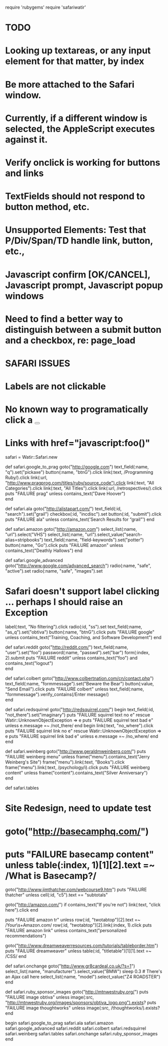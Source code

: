 require 'rubygems'
require 'safariwatir'

# TODO 
#
# Looking up textareas, or any input element for that matter, by index
#
# Be more attached to the Safari window.
#    Currently, if a different window is selected, the AppleScript executes against it.
# Verify onclick is working for buttons and links
# TextFields should not respond to button method, etc.

# Unsupported Elements: Test that P/Div/Span/TD handle link, button, etc.,
#                       Javascript confirm [OK/CANCEL], Javascript prompt, Javascript popup windows

# Need to find a better way to distinguish between a submit button and a checkbox, re: page_load

# SAFARI ISSUES
# Labels are not clickable
# No known way to programatically click a <button> 
# Links with href="javascript:foo()"

safari = Watir::Safari.new

def safari.google_to_prag
  goto("http://google.com")
  text_field(:name, "q").set("pickaxe")
  button(:name, "btnG").click
  link(:text, /Programming Ruby/).click
  link(:url, "http://www.pragprog.com/titles/ruby/source_code").click
  link(:text, "All Categories").click
  link(:text, "All Titles").click
  link(:url, /retrospectives/).click
  puts "FAILURE prag" unless contains_text("Dave Hoover")  
end

def safari.ala
  goto("http://alistapart.com/")
  text_field(:id, "search").set("grail")
  checkbox(:id, "incdisc").set
  button(:id, "submit").click
  puts "FAILURE ala" unless contains_text('Search Results for “grail”')
end

def safari.amazon
  goto("http://amazon.com")
  select_list(:name, "url").select("VHS")
  select_list(:name, "url").select_value("search-alias=stripbooks")
  text_field(:name, "field-keywords").set("potter")
  button(:name, "Go").click
  puts "FAILURE amazon" unless contains_text("Deathly Hallows")
end

def safari.google_advanced
  goto("http://www.google.com/advanced_search")
  radio(:name, "safe", "active").set
  radio(:name, "safe", "images").set
  # Safari doesn't support label clicking ... perhaps I should raise an Exception
  label(:text, "No filtering").click
  radio(:id, "ss").set
  text_field(:name, "as_q").set("obtiva")
  button(:name, "btnG").click
  puts "FAILURE google" unless contains_text("Training, Coaching, and Software Development")
end

def safari.reddit
  goto("http://reddit.com/")
  text_field(:name, "user").set("foo")
  password(:name, "passwd").set("bar")
  form(:index, 2).submit
  puts "FAILURE reddit" unless contains_text("foo") and contains_text("logout")  
end

def safari.colbert
  goto("http://www.colbertnation.com/cn/contact.php")
  text_field(:name, "formmessage").set("Beware the Bear")
  button(:value, "Send Email").click
  puts "FAILURE colbert" unless text_field(:name, "formmessage").verify_contains(/Enter message/)  
end

def safari.redsquirrel
  goto("http://redsquirrel.com/")
  begin
    text_field(:id, "not_there").set("imaginary")
    puts "FAILURE squirrel text no e"
  rescue Watir::UnknownObjectException => e
    puts "FAILURE squirrel text bad e" unless e.message =~ /not_there/
  end
  begin
    link(:text, "no_where").click
    puts "FAILURE squirrel link no e"
  rescue Watir::UnknownObjectException => e
    puts "FAILURE squirrel link bad e" unless e.message =~ /no_where/
  end
end

def safari.weinberg
  goto("http://www.geraldmweinberg.com/")
  puts "FAILURE weinberg menu" unless frame("menu").contains_text("Jerry Weinberg's Site")
  frame("menu").link(:text, "Books").click
  frame("menu").link(:text, /psychology/i).click
  puts "FAILURE weinberg content" unless frame("content").contains_text("Silver Anniversary")  
end

def safari.tables
  # Site Redesign, need to update test
  # goto("http://basecamphq.com/")
  # puts "FAILURE basecamp content" unless table(:index, 1)[1][2].text =~ /What is Basecamp\?/
  
  goto("http://www.jimthatcher.com/webcourse9.htm")
  puts "FAILURE thatcher" unless cell(:id, "c5").text == "subtotals"
  
  goto("http://amazon.com/")
  if contains_text("If you're not")
    link(:text, "click here").click
  end
    
  puts "FAILURE amazon tr" unless row(:id, "twotabtop")[2].text =~ /Your\s+Amazon\.com/
  row(:id, "twotabtop")[2].link(:index, 1).click
  puts "FAILURE amazon link" unless contains_text("personalized recommendations")
    
  goto("http://www.dreamweaverresources.com/tutorials/tableborder.htm")
  puts "FAILURE dreamweaver" unless table(:id, "titletable")[1][1].text =~ /CSS/
end

def safari.onchange
  goto("http://www.gr8cardeal.co.uk/?s=1")
  select_list(:name, "manufacturer").select_value("BMW")
  sleep 0.3 # There's an Ajax call here
  select_list(:name, "model").select_value("Z4 ROADSTER")
end

def safari.ruby_sponsor_images
  goto("http://mtnwestruby.org/")
  puts "FAILURE image obtiva" unless image(:src, "http://mtnwestruby.org/images/sponsors/obtiva_logo.png").exists?
  puts "FAILURE image thoughtworks" unless image(:src, /thoughtworks/).exists?
end

begin
  safari.google_to_prag
  safari.ala
  safari.amazon
  safari.google_advanced
  safari.reddit
  safari.colbert
  safari.redsquirrel
  safari.weinberg
  safari.tables
  safari.onchange
  safari.ruby_sponsor_images
end

